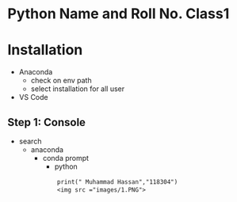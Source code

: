 # Python Name and Roll No. Class1
# Installation
* Anaconda
    * check on env path
    * select installation for all user
* VS Code
## Step 1: Console
* search
    * anaconda
        * conda prompt
            * python
            ```
                print(" Muhammad Hassan","118304")
                <img src ="images/1.PNG">


                